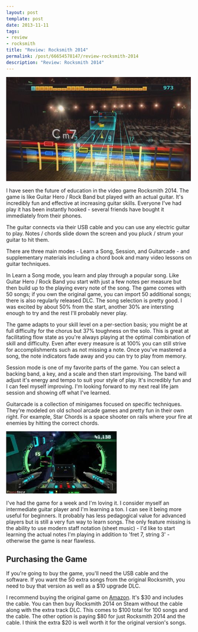 ```yaml
---
layout: post
template: post
date: 2013-11-11
tags:
- review
- rocksmith
title: "Review: Rocksmith 2014"
permalink: /post/66654578147/review-rocksmith-2014
description: "Review: Rocksmith 2014"
---
```

![](/images/afeb57e7b72edbb0ca0fe28dd2309c4c9d779a4a7abbb8a0d917f726e11e1c30.jpg)

I have seen the future of education in the video game Rocksmith 2014. 
The game is like Guitar Hero / Rock Band but played with an actual guitar. It's incredibly fun and effective at increasing guitar skills. Everyone I've had play it has been instantly hooked - several friends have bought it immediately from their phones.

The guitar connects via their USB cable and you can use any electric guitar to play. Notes / chords slide down the screen and you pluck / strum your guitar to hit them.

There are three main modes - Learn a Song, Session, and Guitarcade - and supplementary materials including a chord book and many video lessons on guitar techniques.

In Learn a Song mode, you learn and play through a popular song. Like Guitar Hero / Rock Band you start with just a few notes per measure but then build up to the playing every note of the song. The game comes with 50 songs; if you own the original game, you can import 50 additional songs; there is also regularly released DLC. The song selection is pretty good. I was excited by about 50% from the start, another 30% are intersting enough to try and the rest I'll probably never play.

The game adapts to your skill level on a per-section basis; you might be at full difficulty for the chorus but 37% toughness on the solo. This is great at facilitating flow state as you're always playing at the optimal combination of skill and difficulty. Even after every measure is at 100% you can still strive for accomplishments such as not missing a note. Once you've mastered a song, the note indicators fade away and you can try to play from memory.

Session mode is one of my favorite parts of the game. You can select a backing band, a key, and a scale and then start improvising. The band will adjust it's energy and tempo to suit your style of play. It's incredibly fun and I can feel myself improving. I'm looking forward to my next real life jam session and showing off what I've learned.

Guitarcade is a collection of minigames focused on specific techniques. They're modeled on old school arcade games and pretty fun in their own right. For example, Star Chords is a space shooter on rails where your fire at enemies by hitting the correct chords.

![](/images/333f86948d86779e80fe36aa06c758c4170001d808da561acaab5841ff894235.jpg)

I've had the game for a week and I'm loving it. I consider myself an intermediate guitar player and I'm learning a ton. I can see it being more useful for beginners. It probably has less pedagogical value for advanced players but is still a very fun way to learn songs. The only feature missing is the ability to use modern staff notation (sheet music) - I'd like to start learning the actual notes I'm playing in addition to 'fret 7, string 3' - otherwise the game is near flawless.


## Purchasing the Game

If you're going to buy the game, you'll need the USB cable and the software. If you want the 50 extra songs from the original Rocksmith, you need to buy that version as well as a $10 upgrade DLC.

I recommend buying the original game on [Amazon](http://www.amazon.com/gp/product/B004S5TDUQ/ref=as_li_ss_tl?ie=UTF8&camp=1789&creative=390957&creativeASIN=B004S5TDUQ&linkCode=as2&tag=randylubincom-20"). It's $30 and includes the cable. You can then buy Rocksmith 2014 on Steam without the cable along with the extra track DLC. This comes to $100 total for 100 songs and the cable. The other option is paying $80 for just Rocksmith 2014 and the cable. I think the extra $20 is well worth it for the original version's songs.



